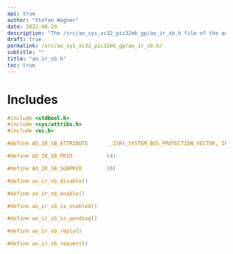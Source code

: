 ```yaml
---
api: true
author: "Stefan Wagner"
date: 2022-08-29
description: "The /src/ao_sys_xc32_pic32mk_gp/ao_ir_sb.h file of the ao real-time operating system."
draft: true
permalink: /src/ao_sys_xc32_pic32mk_gp/ao_ir_sb.h/ 
subtitle: ""
title: "ao_ir_sb.h"
toc: true
---
```


# Includes

```c
#include <stdbool.h>
#include <sys/attribs.h>
#include <xc.h>
```

```c
#define AO_IR_SB_ATTRIBUTE      __ISR(_SYSTEM_BUS_PROTECTION_VECTOR, IPL4SOFT)
```

```c
#define AO_IR_SB_PRIO           (4)
```

```c
#define AO_IR_SB_SUBPRIO        (0)
```

```c
#define ao_ir_sb_disable()
```

```c
#define ao_ir_sb_enable()
```

```c
#define ao_ir_sb_is_enabled()
```

```c
#define ao_ir_sb_is_pending()
```

```c
#define ao_ir_sb_reply()
```

```c
#define ao_ir_sb_request()
```

